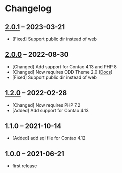 # Changelog

[//]: <> (
Types of changes
    Added for new features.
    Changed for changes in existing functionality.
    Deprecated for soon-to-be removed features.
    Removed for now removed features.
    Fixed for any bug fixes.
    Security in case of vulnerabilities.
)

## [2.0.1](https://github.com/contao-themes-net/odd-isotope-bundle/tree/2.0.1) – 2023-03-21

- [Fixed] Support public dir instead of web

## [2.0.0](https://github.com/contao-themes-net/odd-isotope-bundle/tree/2.0.0) – 2022-08-30

- [Changed] Add support for Contao 4.13 and PHP 8
- [Changed] Now requires ODD Theme 2.0 ([Docs](https://pdir.de/docs/de/contao/themes/odd/update/#update-von-version-1x-zu-2x))
- [Fixed] Support public dir instead of web

## [1.2.0](https://github.com/contao-themes-net/odd-isotope-bundle/tree/1.2.0) – 2022-02-28

- [Changed] Now requires PHP 7.2
- [Added] Add support for Contao 4.13

## 1.1.0 – 2021-10-14

- [Added] add sql file for Contao 4.12

## 1.0.0 – 2021-06-21

- first release
